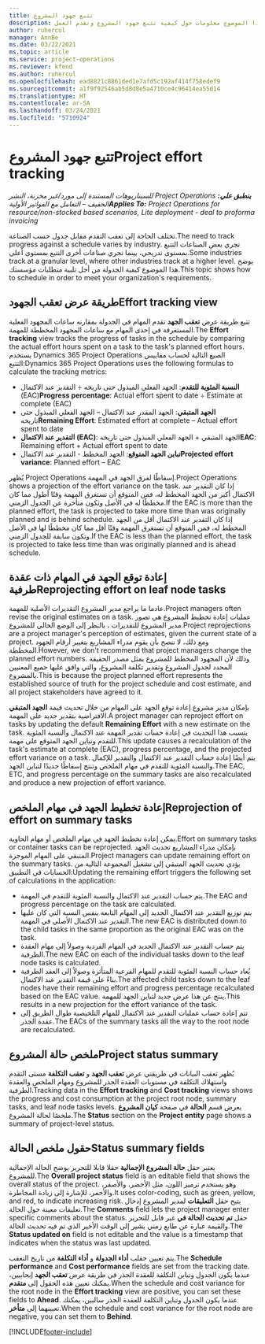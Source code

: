 ```yaml
---
title: تتبع جهود المشروع
description: يقدم هذا الموضوع معلومات حول كيفية تتبع جهود المشروع وتقدم العمل.
author: ruhercul
manager: AnnBe
ms.date: 03/22/2021
ms.topic: article
ms.service: project-operations
ms.reviewer: kfend
ms.author: ruhercul
ms.openlocfilehash: ead8821c8861ded1e7afd5c192af414f758edef9
ms.sourcegitcommit: a1f9f92546ab5d8d8e5a4710ce4c96414ea55d14
ms.translationtype: HT
ms.contentlocale: ar-SA
ms.lasthandoff: 03/24/2021
ms.locfileid: "5710924"
---
```

# <a name="project-effort-tracking"></a><span data-ttu-id="4bec8-103">تتبع جهود المشروع</span><span class="sxs-lookup"><span data-stu-id="4bec8-103">Project effort tracking</span></span>

<span data-ttu-id="4bec8-104">_**ينطبق علي:** ‏‫Project Operations للسيناريوهات المستندة إلى مورد/غير مخزنة‬، ‏‫النشر الخفيف – التعامل مع الفواتير الأولية‬_</span><span class="sxs-lookup"><span data-stu-id="4bec8-104">_**Applies To:** Project Operations for resource/non-stocked based scenarios, Lite deployment - deal to proforma invoicing_</span></span>

<span data-ttu-id="4bec8-105">تختلف الحاجة إلى تعقب التقدم مقابل جدول حسب الصناعة.</span><span class="sxs-lookup"><span data-stu-id="4bec8-105">The need to track progress against a schedule varies by industry.</span></span> <span data-ttu-id="4bec8-106">تجري بعض الصناعات التتبع بمستوى تدريجي، بينما تجري صناعات أخرى التتبع بمستوى أعلى.</span><span class="sxs-lookup"><span data-stu-id="4bec8-106">Some industries track at a granular level, where other industries track at a higher level.</span></span> <span data-ttu-id="4bec8-107">يوضح هذا الموضوع كيفية الجدولة من أجل تلبية متطلبات مؤسستك.</span><span class="sxs-lookup"><span data-stu-id="4bec8-107">This topic shows how to schedule in order to meet your organization's requirements.</span></span>

## <a name="effort-tracking-view"></a><span data-ttu-id="4bec8-108">طريقة عرض تعقب الجهود</span><span class="sxs-lookup"><span data-stu-id="4bec8-108">Effort tracking view</span></span>

<span data-ttu-id="4bec8-109">تتبع طريقة عرض **تعقب الجهد** تقدم المهام في الجدولة بمقارنه ساعات المجهود الفعلية المستغرقة في إحدى المهام مع ساعات المجهود المخططة للمهمة.</span><span class="sxs-lookup"><span data-stu-id="4bec8-109">The **Effort tracking** view tracks the progress of tasks in the schedule by comparing the actual effort hours spent on a task to the task's planned effort hours.</span></span> <span data-ttu-id="4bec8-110">يستخدم Dynamics 365 Project Operations الصيغ التالية لحساب مقاييس التتبع:</span><span class="sxs-lookup"><span data-stu-id="4bec8-110">Dynamics 365 Project Operations uses the following formulas to calculate the tracking metrics:</span></span>

- <span data-ttu-id="4bec8-111">**النسبة المئوية للتقدم**: الجهد الفعلي المبذول حتى تاريخه ÷ التقدير عند الاكتمال (EAC)</span><span class="sxs-lookup"><span data-stu-id="4bec8-111">**Progress percentage**: Actual effort spent to date ÷ Estimate at complete (EAC)</span></span> 
- <span data-ttu-id="4bec8-112">**الجهد المتبقي**: الجهد المقدر عند الاكتمال – الجهد الفعلي المبذول حتى تاريخه</span><span class="sxs-lookup"><span data-stu-id="4bec8-112">**Remaining Effort**: Estimated effort at complete – Actual effort spent to date</span></span> 
- <span data-ttu-id="4bec8-113">**التقدير عند الاكتمال (EAC)**: الجهد المتبقي + الجهد الفعلي المبذول حتى تاريخه</span><span class="sxs-lookup"><span data-stu-id="4bec8-113">**EAC**: Remaining effort + Actual effort spent to date</span></span> 
- <span data-ttu-id="4bec8-114">**تباين الجهد المتوقع**: الجهد المخطط - التقدير عند الاكتمال</span><span class="sxs-lookup"><span data-stu-id="4bec8-114">**Projected effort variance**: Planned effort – EAC</span></span>

<span data-ttu-id="4bec8-115">يُظهر Project Operations إسقاطًا لفرق الجهد في المهمة.</span><span class="sxs-lookup"><span data-stu-id="4bec8-115">Project Operations shows a projection of the effort variance on the task.</span></span> <span data-ttu-id="4bec8-116">إذا كان التقدير عند الاكتمال أكبر من الجهد المخطط له، فمن المتوقع أن تستغرق المهمة وقتًا أطول مما كان مخططًا له في الأصل وتكون متأخرة عن الجدول الزمني.</span><span class="sxs-lookup"><span data-stu-id="4bec8-116">If the EAC is more than the planned effort, the task is projected to take more time than was originally planned and is behind schedule.</span></span> <span data-ttu-id="4bec8-117">إذا كان التقدير عند الاكتمال أقل من الجهد المخطط له، فمن المتوقع أن تستغرق المهمة وقتًا أقل مما كان مخططًا لها في الأصل وتكون سابقة للجدول الزمني.</span><span class="sxs-lookup"><span data-stu-id="4bec8-117">If the EAC is less than the planned effort, the task is projected to take less time than was originally planned and is ahead schedule.</span></span>

## <a name="reprojecting-effort-on-leaf-node-tasks"></a><span data-ttu-id="4bec8-118">إعادة توقع الجهد في المهام ذات عقدة طرفية</span><span class="sxs-lookup"><span data-stu-id="4bec8-118">Reprojecting effort on leaf node tasks</span></span>

<span data-ttu-id="4bec8-119">عادما ما يراجع مدير المشروع التقديرات الأصلية للمهمة.</span><span class="sxs-lookup"><span data-stu-id="4bec8-119">Project managers often revise the original estimates on a task.</span></span> <span data-ttu-id="4bec8-120">عمليات إعادة تخطيط المشروع هي تصور مدير المشروع للتقديرات ، بالنظر إلى الوضع الحالي للمشروع.</span><span class="sxs-lookup"><span data-stu-id="4bec8-120">Project reprojections are a project manager's perception of estimates, given the current state of a project.</span></span> <span data-ttu-id="4bec8-121">ومع ذلك، لا ننصح بأن يقوم مدراء المشاريع بتغيير أرقام الجهود المخططة.</span><span class="sxs-lookup"><span data-stu-id="4bec8-121">However, we don't recommend that project managers change the planned effort numbers.</span></span> <span data-ttu-id="4bec8-122">وذلك لأن المجهود المخطط للمشروع يمثل مصدر الحقيقة المحدد لجدول المشروع وتقدير تكلفة المشروع، والتي وافق عليها جميع المعنيين بالمشروع.</span><span class="sxs-lookup"><span data-stu-id="4bec8-122">This is because the project planned effort represents the established source of truth for the project schedule and cost estimate, and all project stakeholders have agreed to it.</span></span>

<span data-ttu-id="4bec8-123">بإمكان مدير مشروع إعادة توقع الجهد على المهام من خلال تحديث قيمة **الجهد المتبقي** الافتراضية بتقدير جديد على المهمة.</span><span class="sxs-lookup"><span data-stu-id="4bec8-123">A project manager can reproject effort on tasks by updating the default **Remaining Effort** with a new estimate on the task.</span></span> <span data-ttu-id="4bec8-124">يتسبب هذا التحديث في إعادة حساب تقدير المهمة عند الاكتمال والنسبة المئوية للتقدم وتباين الجهد المتوقع على مهمة.</span><span class="sxs-lookup"><span data-stu-id="4bec8-124">This update causes a recalculation of the task's estimate at complete (EAC), progress percentage, and the projected effort variance on a task.</span></span> <span data-ttu-id="4bec8-125">يتم أيضًا إعادة حساب التقدير عند الاكتمال والتقدير للإكمال والنسبة المئوية للتقدم في مهام الملخص وتنتج إسقاطًا جديدًا لتباين الجهد.</span><span class="sxs-lookup"><span data-stu-id="4bec8-125">The EAC, ETC, and progress percentage on the summary tasks are also recalculated and produce a new projection of effort variance.</span></span>

## <a name="reprojection-of-effort-on-summary-tasks"></a><span data-ttu-id="4bec8-126">إعادة تخطيط الجهد في مهام الملخص</span><span class="sxs-lookup"><span data-stu-id="4bec8-126">Reprojection of effort on summary tasks</span></span>

<span data-ttu-id="4bec8-127">يمكن إعادة تخطيط الجهد في مهام الملخص أو مهام الحاوية.</span><span class="sxs-lookup"><span data-stu-id="4bec8-127">Effort on summary tasks or container tasks can be reprojected.</span></span> <span data-ttu-id="4bec8-128">بإمكان مدراء المشاريع تحديث الجهد المتبقي على المهام الموجزة.</span><span class="sxs-lookup"><span data-stu-id="4bec8-128">Project managers can update remaining effort on the summary tasks.</span></span> <span data-ttu-id="4bec8-129">يؤدي تحديث الجهد المتبقي إلى تشغيل المجموعة التالية من الحسابات في التطبيق:</span><span class="sxs-lookup"><span data-stu-id="4bec8-129">Updating the remaining effort triggers the following set of calculations in the application:</span></span>

- <span data-ttu-id="4bec8-130">يتم حساب التقدير عند الاكتمال والنسبة المئوية للتقدم في المهمة.</span><span class="sxs-lookup"><span data-stu-id="4bec8-130">The EAC and progress percentage on the task are calculated.</span></span>
- <span data-ttu-id="4bec8-131">يتم توزيع التقدير عند الاكتمال الجديد إلى المهام التابعة بنفس النسبة التي كان عليها التقدير عند الاكتمال الأصلي في المهمة.</span><span class="sxs-lookup"><span data-stu-id="4bec8-131">The new EAC is distributed down to the child tasks in the same proportion as the original EAC was on the task.</span></span>
- <span data-ttu-id="4bec8-132">يتم حساب التقدير عند الاكتمال الجديد في المهام الفردية وصولاً إلى مهام العقدة الطرفية.</span><span class="sxs-lookup"><span data-stu-id="4bec8-132">The new EAC on each of the individual tasks down to the leaf node tasks is calculated.</span></span> 
- <span data-ttu-id="4bec8-133">يُعاد حساب النسبة المئوية للتقدم للمهام الفرعية المتأثرة وصولاً إلى العقد الطرفية بناءً على قيمة التقدير عند الاكتمال.</span><span class="sxs-lookup"><span data-stu-id="4bec8-133">The affected child tasks down to the leaf nodes have their remaining effort and progress percentage recalculated based on the EAC value.</span></span> <span data-ttu-id="4bec8-134">ينتج عن هذا عرض جديد لتباين الجهد للمهمة.</span><span class="sxs-lookup"><span data-stu-id="4bec8-134">This results in a new projection for the effort variance of the task.</span></span> 
- <span data-ttu-id="4bec8-135">تتم إعادة حساب عمليات التقدير عند الاكتمال للمهام التلخيصية طوال الطريق إلى عقدة الجذر.</span><span class="sxs-lookup"><span data-stu-id="4bec8-135">The EACs of the summary tasks all the way to the root node are recalculated.</span></span>


## <a name="project-status-summary"></a><span data-ttu-id="4bec8-136">ملخص حالة المشروع</span><span class="sxs-lookup"><span data-stu-id="4bec8-136">Project status summary</span></span>

<span data-ttu-id="4bec8-137">يُظهر تعقب البيانات في طريقتي عرض **تعقب الجهد** و **تعقب التكلفة** مستى التقدم واستهلاك التكلفة في مستويات العقدة الجذر للمشروع ومهام الملخص والعقدة الطرفية.</span><span class="sxs-lookup"><span data-stu-id="4bec8-137">Tracking data in the **Effort tracking** and **Cost tracking** views shows the progress and cost consumption at the project root node, summary tasks, and leaf node tasks levels.</span></span> <span data-ttu-id="4bec8-138">يعرض قسم **الحالة** في صفحة **كيان المشروع** ملخصًا لحالة المشروع.</span><span class="sxs-lookup"><span data-stu-id="4bec8-138">The **Status** section on the **Project entity** page shows a summary of project-level status.</span></span>

## <a name="status-summary-fields"></a><span data-ttu-id="4bec8-139">حقول ملخص الحالة</span><span class="sxs-lookup"><span data-stu-id="4bec8-139">Status summary fields</span></span>

<span data-ttu-id="4bec8-140">يعتبر حقل **حالة المشروع الإجمالية** حقلا قابلا للتحرير يوضح الحالة الإجمالية للمشروع.</span><span class="sxs-lookup"><span data-stu-id="4bec8-140">The **Overall project status** field is an editable field that shows the overall status of the project.</span></span> <span data-ttu-id="4bec8-141">وهو يستخدم ترميز اللون، مثل الأخضر، والأصفر، والأحمر، للإشارة إلى زيادة المخاطرة.</span><span class="sxs-lookup"><span data-stu-id="4bec8-141">It uses color-coding, such as green, yellow, and red, to indicate increasing risk.</span></span> <span data-ttu-id="4bec8-142">يتيح حقل **التعليقات** لمدير المشروع إدخال تعليقات معينة حول الحالة.</span><span class="sxs-lookup"><span data-stu-id="4bec8-142">The **Comments** field lets the project manager enter specific comments about the status.</span></span> <span data-ttu-id="4bec8-143">حقل **تم تحديث الحالة في‬** غير قابل للتحرير والقيمة عبارة عن طابع زمني يشير إلى الوقت الأخير الذي تم فيه تحديث الحالة.</span><span class="sxs-lookup"><span data-stu-id="4bec8-143">The **Status updated on** field is not editable and the value is a timestamp that indicates when the status was last updated.</span></span>

<span data-ttu-id="4bec8-144">يتم تعيين حقلب **أداء الجدولة** و **أداء التكلفة** من تاريخ التعقب.</span><span class="sxs-lookup"><span data-stu-id="4bec8-144">The **Schedule performance** and **Cost performance** fields are set from the tracking date.</span></span> <span data-ttu-id="4bec8-145">عندما يكون الجدول وتباين التكلفة للعقدة الجذر في طريقة عرض **تعقب الجهد** إيجابيين، يمكنك تعيين هذه الحقول إلى **متقدم**.</span><span class="sxs-lookup"><span data-stu-id="4bec8-145">When the schedule and cost variance for the root node in the **Effort tracking** view are positive, you can set these fields to **Ahead**.</span></span> <span data-ttu-id="4bec8-146">عندما يكون الجدول وتباين التكلفة للعقدة الجذر سالبين، يمكنك تعيينهما إلى **متأخر**.</span><span class="sxs-lookup"><span data-stu-id="4bec8-146">When the schedule and cost variance for the root node are negative, you can set them to **Behind**.</span></span>


[!INCLUDE[footer-include](../includes/footer-banner.md)]
